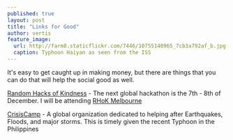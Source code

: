 ```yaml
---
published: true
layout: post
title: "Links for Good"
author: vertis
feature_image:
  url: http://farm8.staticflickr.com/7446/10755140965_7cb3a792af_b.jpg
  caption: Typhoon Haiyan as seen from the ISS
---
```



It's easy to get caught up in making money, but there are things that you can do that will help the social good as well.

[Random Hacks of Kindness](http://www.rhok.org/http://www.rhokmelbourne.org/) - The next global hackathon is the 7th - 8th of December. I will be attending   [RHoK Melbourne](http://www.rhok.org/http://www.rhokmelbourne.org/)

[CrisisCamp](http://crisiscommons.org/) - A global organization dedicated to helping after Earthquakes, Floods, and major storms. This is timely given the recent Typhoon in the Philippines
